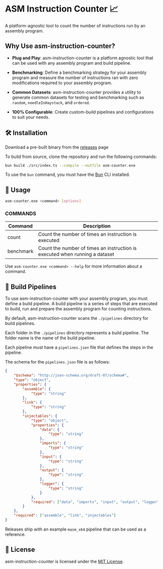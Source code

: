 # ASM Instruction Counter 📈 

A platform-agnostic tool to count the number of instructions run by an assembly program.

## Why Use asm-instruction-counter?

 
-  **Plug and Play**: asm-instruction-counter is a platform agnostic tool that can be used with any assembly program and build pipeline.

- **Benchmarking**: Define a benchmarking strategy for your assembly program and measure the number of instructions ran with zero modifications required to your assembly program.

- **Common Datasets**: asm-instruction-counter provides a utility to generate common datasets for testing and benchmarking such as `random`, `needleInHaystack`, and `ordered`.

- **100% Configurable**: Create custom-build pipelines and configurations to suit your needs.
  

## 🛠️ Installation
Download a pre-built binary from the [releases](https://github.com/LehuyH/asm-instruction-counter/releases) page


To build from source, clone the repository and run the following commands:

```bash
bun build ./src/index.ts --compile --outfile asm-counter.exe
```

To use the `bun` command, you must have the [Bun](https://bun.sh/) CLI installed.

## 🚀 Usage

```bash
asm-counter.exe <command> [options] 
```

### COMMANDS

| Command   | Description                                                  |
|-----------|--------------------------------------------------------------|
| count     | Count the number of times an instruction is executed          |
| benchmark | Count the number of times an instruction is executed when running a dataset |

Use `asm-counter.exe <command> --help` for more information about a command.

## 🧰 Build Pipelines
To use asm-instruction-counter with your assembly program, you must define a build pipeline. A build pipeline is a series of steps that are executed to build, run and prepare the assembly program for counting instructions.

By default, asm-instruction-counter scans the `./pipelines` directory for build pipelines.

Each folder in the `./pipelines` directory represents a build pipeline. The folder name is the name of the build pipeline.

Each pipeline must have a `pipelines.json` file that defines the steps in the pipeline.

The schema for the `pipelines.json` file is as follows:
```json
{
    "$schema": "http://json-schema.org/draft-07/schema#",
    "type": "object",
    "properties": {
        "assemble": {
            "type": "string"
        },
        "link": {
            "type": "string"
        },
        "injectables": {
            "type": "object",
            "properties": {
                "data": {
                    "type": "string"
                },
                "imports": {
                    "type": "string"
                },
                "input": {
                    "type": "string"
                },
                "output": {
                    "type": "string"
                },
                "logger": {
                    "type": "string"
                }
            },
            "required": ["data", "imports", "input", "output", "logger"]
        }
    },
    "required": ["assemble", "link", "injectables"]
}
```

Releases ship with an example `masm_x64` pipeline that can be used as a reference.

## 📜 License

asm-instruction-counter is licensed under the [MIT License](LICENSE).
